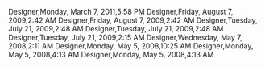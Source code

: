 ﻿Designer,Monday, March 7, 2011,5:58 PMDesigner,Friday, August 7, 2009,2:42 AMDesigner,Friday, August 7, 2009,2:42 AMDesigner,Tuesday, July 21, 2009,2:48 AMDesigner,Tuesday, July 21, 2009,2:48 AMDesigner,Tuesday, July 21, 2009,2:15 AMDesigner,Wednesday, May 7, 2008,2:11 AMDesigner,Monday, May 5, 2008,10:25 AMDesigner,Monday, May 5, 2008,4:13 AMDesigner,Monday, May 5, 2008,4:13 AM